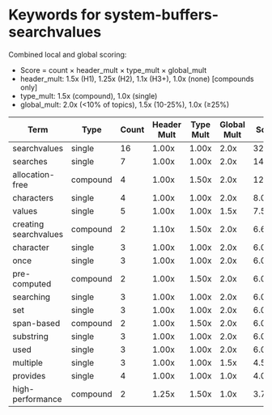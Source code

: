 # Keywords for system-buffers-searchvalues

Combined local and global scoring:
- Score = count × header_mult × type_mult × global_mult
- header_mult: 1.5x (H1), 1.25x (H2), 1.1x (H3+), 1.0x (none) [compounds only]
- type_mult: 1.5x (compound), 1.0x (single)
- global_mult: 2.0x (<10% of topics), 1.5x (10-25%), 1.0x (≥25%)

| Term | Type | Count | Header Mult | Type Mult | Global Mult | Score |
|------|------|-------|-------------|-----------|-------------|-------|
| searchvalues | single | 16 | 1.00x | 1.00x | 2.0x | 32.000 |
| searches | single | 7 | 1.00x | 1.00x | 2.0x | 14.000 |
| allocation-free | compound | 4 | 1.00x | 1.50x | 2.0x | 12.000 |
| characters | single | 4 | 1.00x | 1.00x | 2.0x | 8.000 |
| values | single | 5 | 1.00x | 1.00x | 1.5x | 7.500 |
| creating searchvalues | compound | 2 | 1.10x | 1.50x | 2.0x | 6.600 |
| character | single | 3 | 1.00x | 1.00x | 2.0x | 6.000 |
| once | single | 3 | 1.00x | 1.00x | 2.0x | 6.000 |
| pre-computed | compound | 2 | 1.00x | 1.50x | 2.0x | 6.000 |
| searching | single | 3 | 1.00x | 1.00x | 2.0x | 6.000 |
| set | single | 3 | 1.00x | 1.00x | 2.0x | 6.000 |
| span-based | compound | 2 | 1.00x | 1.50x | 2.0x | 6.000 |
| substring | single | 3 | 1.00x | 1.00x | 2.0x | 6.000 |
| used | single | 3 | 1.00x | 1.00x | 2.0x | 6.000 |
| multiple | single | 3 | 1.00x | 1.00x | 1.5x | 4.500 |
| provides | single | 4 | 1.00x | 1.00x | 1.0x | 4.000 |
| high-performance | compound | 2 | 1.25x | 1.50x | 1.0x | 3.750 |
